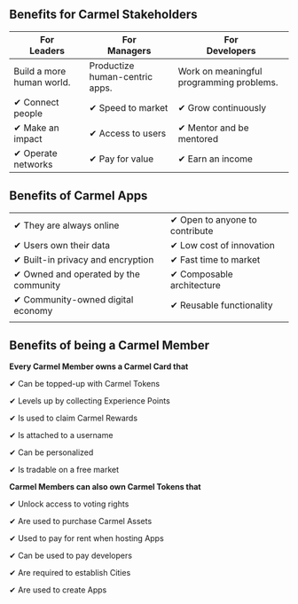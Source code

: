 ## Benefits for Carmel Stakeholders

|  **For <br/> Leaders** |  **For <br/> Managers** | **For <br/> Developers** |
| ------------- | ------------- | ------------- |
| Build a more human world.  | Productize human-centric apps.  | Work on meaningful programming problems. |  
| ✔ Connect people | ✔ Speed to market |  ✔ Grow continuously |
| ✔ Make an impact | ✔ Access to users | ✔ Mentor and be mentored |
| ✔ Operate networks | ✔ Pay for value |  ✔ Earn an income |

## Benefits of Carmel Apps

|   |  |
| ------------- | ------------- |
| ✔ They are always online | ✔ Open to anyone to contribute |
| ✔ Users own their data | ✔ Low cost of innovation |
| ✔ Built-in privacy and encryption | ✔ Fast time to market |
| ✔ Owned and operated by the community | ✔ Composable architecture  |
| ✔ Community-owned digital economy | ✔ Reusable functionality |
|   |  |

## Benefits of being a Carmel Member

**Every Carmel Member owns a Carmel Card that**

✔ Can be topped-up with Carmel Tokens

✔ Levels up by collecting Experience Points

✔ Is used to claim Carmel Rewards

✔ Is attached to a username

✔ Can be personalized 

✔ Is tradable on a free market

**Carmel Members can also own Carmel Tokens that**

✔ Unlock access to voting rights 

✔ Are used to purchase Carmel Assets

✔ Used to pay for rent when hosting Apps

✔ Can be used to pay developers

✔ Are required to establish Cities

✔ Are used to create Apps